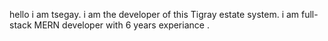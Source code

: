 hello i am tsegay. i am the developer of this Tigray estate system. i am full-stack MERN developer with 6 years experiance .
